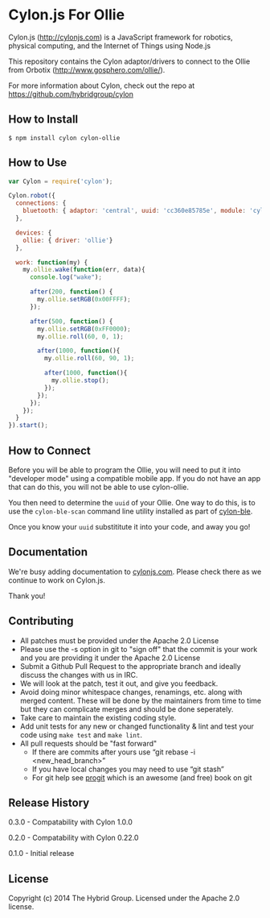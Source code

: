 # Cylon.js For Ollie

Cylon.js (http://cylonjs.com) is a JavaScript framework for robotics, physical computing, and the Internet of Things using Node.js

This repository contains the Cylon adaptor/drivers to connect to the Ollie from Orbotix (http://www.gosphero.com/ollie/).

For more information about Cylon, check out the repo at
https://github.com/hybridgroup/cylon

## How to Install

    $ npm install cylon cylon-ollie

## How to Use

```javascript
var Cylon = require('cylon');

Cylon.robot({
  connections: {
    bluetooth: { adaptor: 'central', uuid: 'cc360e85785e', module: 'cylon-ble'}
  },

  devices: {
    ollie: { driver: 'ollie'}
  },

  work: function(my) {
    my.ollie.wake(function(err, data){
      console.log("wake");

      after(200, function() {
        my.ollie.setRGB(0x00FFFF);
      });

      after(500, function() {
        my.ollie.setRGB(0xFF0000);
        my.ollie.roll(60, 0, 1);

        after(1000, function(){
          my.ollie.roll(60, 90, 1);

          after(1000, function(){
            my.ollie.stop();
          });
        });
      });
    });
  }
}).start();
```

## How to Connect

Before you will be able to program the Ollie, you will need to put it into "developer mode" using a compatible mobile app. If you do not have an app that can do this, you will not be able to use cylon-ollie.

You then need to determine the `uuid` of your Ollie. One way to do this, is to use the `cylon-ble-scan` command line utility installed as part of [cylon-ble](https://github.com/hybridgroup/cylon-ble).

Once you know your `uuid` substititute it into your code, and away you go!

## Documentation

We're busy adding documentation to [cylonjs.com](http://cylonjs.com). Please check there as we continue to work on Cylon.js.

Thank you!

## Contributing

* All patches must be provided under the Apache 2.0 License
* Please use the -s option in git to "sign off" that the commit is your work and you are providing it under the Apache 2.0 License
* Submit a Github Pull Request to the appropriate branch and ideally discuss the changes with us in IRC.
* We will look at the patch, test it out, and give you feedback.
* Avoid doing minor whitespace changes, renamings, etc. along with merged content. These will be done by the maintainers from time to time but they can complicate merges and should be done seperately.
* Take care to maintain the existing coding style.
* Add unit tests for any new or changed functionality & lint and test your code using `make test` and `make lint`.
* All pull requests should be "fast forward"
  * If there are commits after yours use “git rebase -i <new_head_branch>”
  * If you have local changes you may need to use “git stash”
  * For git help see [progit](http://git-scm.com/book) which is an awesome (and free) book on git

## Release History

0.3.0 - Compatability with Cylon 1.0.0

0.2.0 - Compatability with Cylon 0.22.0

0.1.0 - Initial release

## License

Copyright (c) 2014 The Hybrid Group. Licensed under the Apache 2.0 license.
